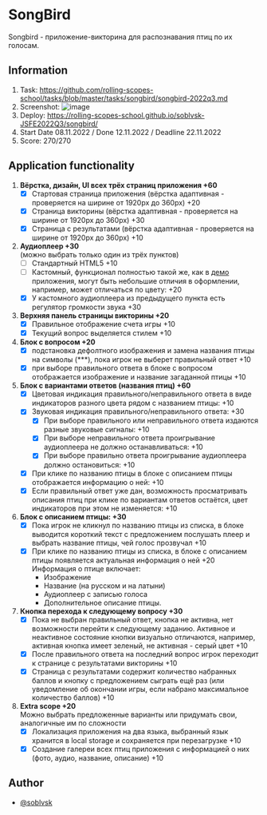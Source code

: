# SongBird

Songbird - приложение-викторина для распознавания птиц по их голосам.


## Information
1. Task: https://github.com/rolling-scopes-school/tasks/blob/master/tasks/songbird/songbird-2022q3.md
2. Screenshot: ![image](https://user-images.githubusercontent.com/81454805/209959135-1894156f-2dfa-4510-9780-d8d6e1b230a3.png)
3. Deploy: https://rolling-scopes-school.github.io/soblvsk-JSFE2022Q3/songbird/
4. Start Date 08.11.2022 / Done 12.11.2022 / Deadline 22.11.2022
5. Score: 270/270 

## Application functionality

1. **Вёрстка, дизайн, UI всех трёх страниц приложения +60**
    - [x] Стартовая страница приложения (вёрстка адаптивная - проверяется на ширине от 1920рх до 360рх) +20
    - [x] Страница викторины (вёрстка адаптивная - проверяется на ширине от 1920рх до 360рх) +30
    - [x] Страница с результатами (вёрстка адаптивная - проверяется на ширине от 1920рх до 360рх) +10
  
2. **Аудиоплеер +30**  
  (можно выбрать только один из трёх пунктов)
    - [ ] Стандартный HTML5 +10
    - [ ] Кастомный, функционал полностью такой же, как в [демо](https://birds-quiz.netlify.com/) приложения, могут быть небольшие отличия в оформлении, например, может отличаться по цвету: +20 
    - [x] У кастомного аудиоплеера из предыдущего пункта есть регулятор громкости звука +30    

3. **Верхняя панель страницы викторины +20**
    - [x] Правильное отображение счета игры +10
    - [x] Текущий вопрос выделяется стилем +10
  
4. **Блок с вопросом +20**
    - [x] подстановка дефолтного изображения и замена названия птицы на символы (\*\*\*), пока игрок не выберет правильный ответ +10
    - [x] при выборе правильного ответа в блоке с вопросом отображается изображение и название загаданной птицы +10

5. **Блок с вариантами ответов (названия птиц) +60**
    - [x] Цветовая индикация правильного/неправильного ответа в виде индикаторов разного цвета рядом с названием птицы: +10
    - [x] Звуковая индикация правильного/неправильного ответа: +30  
      - [x] При выборе правильного или неправильного ответа издаются разные звуковые сигналы: +10
      - [x] При выборе неправильного ответа проигрывание аудиоплеера не должно останавливаться: +10
      - [x] При выборе правильно ответа проигрывание аудиоплеера должно остановиться: +10
    - [x] При клике по названию птицы в блоке с описанием птицы отображается информацию о ней: +10   
    - [x] Если правильный ответ уже дан, возможность просматривать описания птиц при клике по вариантам ответов остаётся, цвет индикаторов при этом не изменяется: +10

6. **Блок с описанием птицы: +30**
    - [x] Пока игрок не кликнул по названию птицы из списка, в блоке выводится короткий текст с предложением послушать плеер и выбрать название птицы, чей голос прозвучал +10
    - [x] При клике по названию птицы из списка, в блоке с описанием птицы появляется актуальная информация о ней +20  
    Информация о птице включает:
      - Изображение
      - Название (на русском и на латыни)
      - Аудиоплеер с записью голоса
      - Дополнительное описание птицы.
    
7. **Кнопка перехода к следующему вопросу +30**
    - [x] Пока не выбран правильный ответ, кнопка не активна, нет возможности перейти к следующему заданию. Активное и неактивное состояние кнопки визуально отличаются, например, активная кнопка имеет зеленый, не активная - серый цвет +10
    - [x] После правильного ответа на последний вопрос игрок переходит к странице с результатами викторины +10  
    - [x] Страница с результатами содержит количество набранных баллов и кнопку с предложением сыграть ещё раз (или уведомление об окончании игры, если набрано максимальное количество баллов) +10 
  
8. **Extra scope +20**  
  Можно выбрать предложенные варианты или придумать свои, аналогичные им по сложности  
    - [x] Локализация приложения на два языка, выбранный язык хранится в local storage и сохраняется при перезагрузке +10
    - [x] Создание галереи всех птиц приложения c информацией о них (фото, аудио, название, описание) +10
    
## Author

- [@soblvsk](https://www.github.com/soblvsk)
